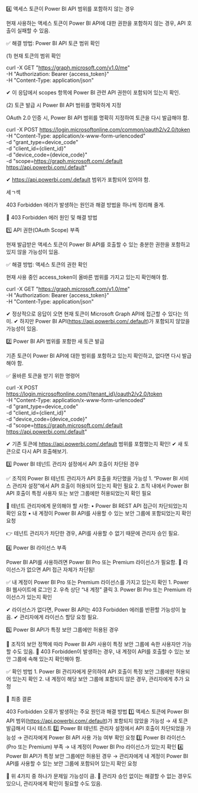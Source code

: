 4️⃣ 액세스 토큰이 Power BI API 범위를 포함하지 않는 경우

현재 사용하는 액세스 토큰이 Power BI API에 대한 권한을 포함하지 않는 경우, API 호출이 실패할 수 있음.

✅ 해결 방법: Power BI API 토큰 범위 확인

(1) 현재 토큰의 범위 확인

curl -X GET "https://graph.microsoft.com/v1.0/me" \
  -H "Authorization: Bearer {access_token}" \
  -H "Content-Type: application/json"

✔ 이 응답에서 scopes 항목에 Power BI 관련 API 권한이 포함되어 있는지 확인.

(2) 토큰 발급 시 Power BI API 범위를 명확하게 지정

OAuth 2.0 인증 시, Power BI API 범위를 명확히 지정하여 토큰을 다시 발급해야 함.

curl -X POST https://login.microsoftonline.com/common/oauth2/v2.0/token \
  -H "Content-Type: application/x-www-form-urlencoded" \
  -d "grant_type=device_code" \
  -d "client_id={client_id}" \
  -d "device_code={device_code}" \
  -d "scope=https://graph.microsoft.com/.default https://api.powerbi.com/.default"

✔ https://api.powerbi.com/.default 범위가 포함되어 있어야 함.


세ㄱ섹

403 Forbidden 에러가 발생하는 원인과 해결 방법을 하나씩 정리해 줄게.

🚀 403 Forbidden 에러 원인 및 해결 방법

1️⃣ API 권한(OAuth Scope) 부족

현재 발급받은 액세스 토큰이 Power BI API를 호출할 수 있는 충분한 권한을 포함하고 있지 않을 가능성이 있음.

✅ 해결 방법: 액세스 토큰의 권한 확인

현재 사용 중인 access_token이 올바른 범위를 가지고 있는지 확인해야 함.

curl -X GET "https://graph.microsoft.com/v1.0/me" \
  -H "Authorization: Bearer {access_token}" \
  -H "Content-Type: application/json"

✔ 정상적으로 응답이 오면 현재 토큰이 Microsoft Graph API에 접근할 수 있다는 의미.
✔ 하지만 Power BI API(https://api.powerbi.com/.default)가 포함되지 않았을 가능성이 있음.

2️⃣ Power BI API 범위를 포함한 새 토큰 발급

기존 토큰이 Power BI API에 대한 범위를 포함하고 있는지 확인하고, 없다면 다시 발급해야 함.

✅ 올바른 토큰을 받기 위한 명령어

curl -X POST https://login.microsoftonline.com/{tenant_id}/oauth2/v2.0/token \
  -H "Content-Type: application/x-www-form-urlencoded" \
  -d "grant_type=device_code" \
  -d "client_id={client_id}" \
  -d "device_code={device_code}" \
  -d "scope=https://graph.microsoft.com/.default https://api.powerbi.com/.default"

✔ 기존 토큰에 https://api.powerbi.com/.default 범위를 포함했는지 확인!
✔ 새 토큰으로 다시 API 호출해보기.

3️⃣ Power BI 테넌트 관리자 설정에서 API 호출이 차단된 경우

✅ 조직의 Power BI 테넌트 관리자가 API 호출을 차단했을 가능성
	1.	“Power BI 서비스 관리자 설정”에서 API 호출이 허용되어 있는지 확인 필요
	2.	조직 내에서 Power BI API 호출이 특정 사용자 또는 보안 그룹에만 허용되었는지 확인 필요

🚨 테넌트 관리자에게 문의해야 할 사항:
	•	Power BI REST API 접근이 차단되었는지 확인 요청
	•	내 계정이 Power BI API를 사용할 수 있는 보안 그룹에 포함되었는지 확인 요청

👉 테넌트 관리자가 차단한 경우, API를 사용할 수 없기 때문에 관리자 승인 필요.

4️⃣ Power BI 라이선스 부족

Power BI API를 사용하려면 Power BI Pro 또는 Premium 라이선스가 필요함.
🚨 라이선스가 없으면 API 접근 자체가 차단됨!

✅ 내 계정이 Power BI Pro 또는 Premium 라이선스를 가지고 있는지 확인
	1.	Power BI 웹사이트에 로그인
	2.	우측 상단 “내 계정” 클릭
	3.	Power BI Pro 또는 Premium 라이선스가 있는지 확인

✔ 라이선스가 없다면, Power BI API는 403 Forbidden 에러를 반환할 가능성이 높음.
✔ 관리자에게 라이선스 할당 요청 필요.

5️⃣ Power BI API가 특정 보안 그룹에만 허용된 경우

🚨 조직의 보안 정책에 따라 Power BI API 사용이 특정 보안 그룹에 속한 사용자만 가능할 수도 있음.
🚨 403 Forbidden이 발생하는 경우, 내 계정이 API를 호출할 수 있는 보안 그룹에 속해 있는지 확인해야 함.

✅ 확인 방법
	1.	Power BI 관리자에게 문의하여 API 호출이 특정 보안 그룹에만 허용되어 있는지 확인
	2.	내 계정이 해당 보안 그룹에 포함되지 않은 경우, 관리자에게 추가 요청

🚀 최종 결론

403 Forbidden 오류가 발생하는 주요 원인과 해결 방법
1️⃣ 액세스 토큰에 Power BI API 범위(https://api.powerbi.com/.default)가 포함되지 않았을 가능성
→ 새 토큰 발급해서 다시 테스트
2️⃣ Power BI 테넌트 관리자 설정에서 API 호출이 차단되었을 가능성
→ 관리자에게 Power BI API 사용 가능 여부 확인 요청
3️⃣ Power BI 라이선스(Pro 또는 Premium) 부족
→ 내 계정이 Power BI Pro 라이선스가 있는지 확인
4️⃣ Power BI API가 특정 보안 그룹에만 허용된 경우
→ 관리자에게 내 계정이 Power BI API를 사용할 수 있는 보안 그룹에 포함되어 있는지 확인 요청

🚀 위 4가지 중 하나가 문제일 가능성이 큼.
🚀 관리자 승인 없이는 해결할 수 없는 경우도 있으니, 관리자에게 확인이 필요할 수도 있음.